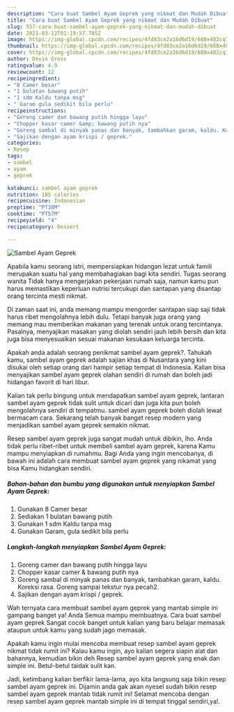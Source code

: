 ```yaml
---
description: "Cara buat Sambel Ayam Geprek yang nikmat dan Mudah Dibuat"
title: "Cara buat Sambel Ayam Geprek yang nikmat dan Mudah Dibuat"
slug: 557-cara-buat-sambel-ayam-geprek-yang-nikmat-dan-mudah-dibuat
date: 2021-03-12T01:19:57.785Z
image: https://img-global.cpcdn.com/recipes/4fd83ce2a16d6d19/680x482cq70/sambel-ayam-geprek-foto-resep-utama.jpg
thumbnail: https://img-global.cpcdn.com/recipes/4fd83ce2a16d6d19/680x482cq70/sambel-ayam-geprek-foto-resep-utama.jpg
cover: https://img-global.cpcdn.com/recipes/4fd83ce2a16d6d19/680x482cq70/sambel-ayam-geprek-foto-resep-utama.jpg
author: Devin Gross
ratingvalue: 4.9
reviewcount: 12
recipeingredient:
- "8 Camer besar"
- "1 bulatan bawang putih"
- "1 sdm Kaldu tanpa msg"
- " Garam gula sedikit bila perlu"
recipeinstructions:
- "Goreng camer dan bawang putih hingga layu"
- "Chopper kasar camer &amp; bawang putih nya"
- "Goreng sambal di minyak panas dan banyak, tambahkan garam, kaldu. Koreksi rasa. Goreng sampai tekstur nya pecah2."
- "Sajikan dengan ayam krispi / geprek."
categories:
- Resep
tags:
- sambel
- ayam
- geprek

katakunci: sambel ayam geprek 
nutrition: 185 calories
recipecuisine: Indonesian
preptime: "PT38M"
cooktime: "PT57M"
recipeyield: "4"
recipecategory: Dessert

---
```



![Sambel Ayam Geprek](https://img-global.cpcdn.com/recipes/4fd83ce2a16d6d19/680x482cq70/sambel-ayam-geprek-foto-resep-utama.jpg)

Apabila kamu seorang istri, mempersiapkan hidangan lezat untuk famili merupakan suatu hal yang membahagiakan bagi kita sendiri. Tugas seorang  wanita Tidak hanya mengerjakan pekerjaan rumah saja, namun kamu pun harus memastikan keperluan nutrisi tercukupi dan santapan yang disantap orang tercinta mesti nikmat.

Di zaman  saat ini, anda memang mampu mengorder santapan siap saji tidak harus ribet mengolahnya lebih dulu. Tetapi banyak juga orang yang memang mau memberikan makanan yang terenak untuk orang tercintanya. Pasalnya, menyajikan masakan yang diolah sendiri jauh lebih bersih dan kita juga bisa menyesuaikan sesuai makanan kesukaan keluarga tercinta. 



Apakah anda adalah seorang penikmat sambel ayam geprek?. Tahukah kamu, sambel ayam geprek adalah sajian khas di Nusantara yang kini disukai oleh setiap orang dari hampir setiap tempat di Indonesia. Kalian bisa menyajikan sambel ayam geprek olahan sendiri di rumah dan boleh jadi hidangan favorit di hari libur.

Kalian tak perlu bingung untuk mendapatkan sambel ayam geprek, lantaran sambel ayam geprek tidak sulit untuk dicari dan juga kita pun boleh mengolahnya sendiri di tempatmu. sambel ayam geprek boleh diolah lewat bermacam cara. Sekarang telah banyak banget resep modern yang menjadikan sambel ayam geprek semakin nikmat.

Resep sambel ayam geprek juga sangat mudah untuk dibikin, lho. Anda tidak perlu ribet-ribet untuk membeli sambel ayam geprek, karena Kamu mampu menyiapkan di rumahmu. Bagi Anda yang ingin mencobanya, di bawah ini adalah cara membuat sambel ayam geprek yang nikamat yang bisa Kamu hidangkan sendiri.

<!--inarticleads1-->

##### Bahan-bahan dan bumbu yang digunakan untuk menyiapkan Sambel Ayam Geprek:

1. Gunakan 8 Camer besar
1. Sediakan 1 bulatan bawang putih
1. Gunakan 1 sdm Kaldu tanpa msg
1. Gunakan  Garam, gula sedikit bila perlu




<!--inarticleads2-->

##### Langkah-langkah menyiapkan Sambel Ayam Geprek:

1. Goreng camer dan bawang putih hingga layu
1. Chopper kasar camer &amp; bawang putih nya
1. Goreng sambal di minyak panas dan banyak, tambahkan garam, kaldu. Koreksi rasa. Goreng sampai tekstur nya pecah2.
1. Sajikan dengan ayam krispi / geprek.




Wah ternyata cara membuat sambel ayam geprek yang mantab simple ini gampang banget ya! Anda Semua mampu membuatnya. Cara buat sambel ayam geprek Sangat cocok banget untuk kalian yang baru belajar memasak ataupun untuk kamu yang sudah jago memasak.

Apakah kamu ingin mulai mencoba membuat resep sambel ayam geprek nikmat tidak rumit ini? Kalau kamu ingin, ayo kalian segera siapin alat dan bahannya, kemudian bikin deh Resep sambel ayam geprek yang enak dan simple ini. Betul-betul taidak sulit kan. 

Jadi, ketimbang kalian berfikir lama-lama, ayo kita langsung saja bikin resep sambel ayam geprek ini. Dijamin anda gak akan nyesel sudah bikin resep sambel ayam geprek mantab tidak rumit ini! Selamat mencoba dengan resep sambel ayam geprek mantab simple ini di tempat tinggal sendiri,ya!.

